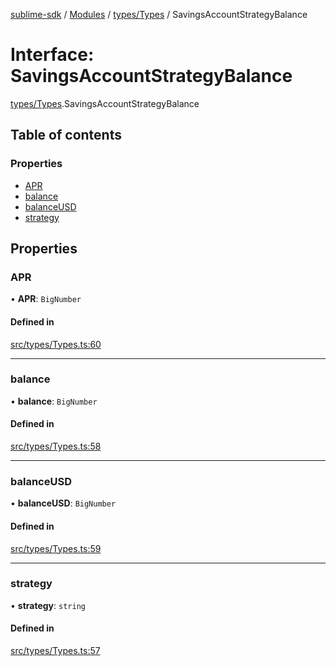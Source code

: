 [sublime-sdk](../README.md) / [Modules](../modules.md) / [types/Types](../modules/types_Types.md) / SavingsAccountStrategyBalance

# Interface: SavingsAccountStrategyBalance

[types/Types](../modules/types_Types.md).SavingsAccountStrategyBalance

## Table of contents

### Properties

- [APR](types_Types.SavingsAccountStrategyBalance.md#apr)
- [balance](types_Types.SavingsAccountStrategyBalance.md#balance)
- [balanceUSD](types_Types.SavingsAccountStrategyBalance.md#balanceusd)
- [strategy](types_Types.SavingsAccountStrategyBalance.md#strategy)

## Properties

### APR

• **APR**: `BigNumber`

#### Defined in

[src/types/Types.ts:60](https://github.com/sublime-finance/sublime-sdk/blob/a849f6d/src/types/Types.ts#L60)

___

### balance

• **balance**: `BigNumber`

#### Defined in

[src/types/Types.ts:58](https://github.com/sublime-finance/sublime-sdk/blob/a849f6d/src/types/Types.ts#L58)

___

### balanceUSD

• **balanceUSD**: `BigNumber`

#### Defined in

[src/types/Types.ts:59](https://github.com/sublime-finance/sublime-sdk/blob/a849f6d/src/types/Types.ts#L59)

___

### strategy

• **strategy**: `string`

#### Defined in

[src/types/Types.ts:57](https://github.com/sublime-finance/sublime-sdk/blob/a849f6d/src/types/Types.ts#L57)
